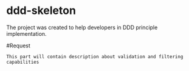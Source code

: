 # ddd-skeleton
The project was created to help developers in DDD principle implementation. 

#Request

````
This part will contain description about validation and filtering capabilities
```` 
